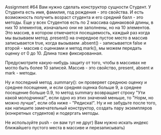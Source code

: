 Assignment #64
Вам нужно сделать конструктор сущности Студент.
У Студента есть имя, фамилия, год рождения - это свойства.
И есть возможность получить возраст студента и его средний балл - это методы.
Еще у всех Студентов есть по 2 массива одинаковой длины, в них 10 элементов, изначально они не заполнены, но на 10 
элементов. Это массив, в котором отмечается посещаемость, каждый раз когда мы 
вызываем метод .present() на очередное пустое место в массив записывается true, когда вызываем .absent() - записывается 
false и второй - массив с оценками и метод mark(), мы можем передать оценку от 0 до 10. Длина тоже фиксированная.

Предусмотрите какую-нибудь защиту от того, чтобы в массивах не могло быть более 10 записей. Массив - это свойство, 
present, absent и mark - методы.


Ну и последний метод .summary(): он проверяет среднюю оценку и среднее посещение, и если средняя оценка больше 9, а 
среднее посещение больше 0.9, то метод summary возвращает строку "Ути какой молодчинка!", если одно из этих значений 
меньше, то "Норм, но можно лучше", если оба ниже - "Редиска!". Ну и не забудьте после того, как напишите замечательный 
конструктор, создать пару экземпляров (конкретных студентов) и подергать методы.


Не используйте push - он вам тут не друг) Вам нужно искать индекс ближайшего пустого места в массиве и перезаписывать)